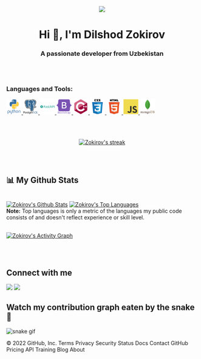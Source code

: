 



<p align="center">
  <img width="45%" height="auto" src="https://media-exp1.licdn.com/dms/image/C4E03AQFkwEitB38QiA/profile-displayphoto-shrink_800_800/0/1651070598753?e=1660780800&v=beta&t=HLNjqG6fLNmrmXmG9FlfXlXH55rkaM5THvuOYXRclvg" />
  </p>
<h1 align="center">Hi 👋, I'm Dilshod Zokirov</h1>
<h3 align="center">A passionate developer from Uzbekistan</h3>

<br>
<br>

<h3 align="left">Languages and Tools:</h3>
<a href="https://getbootstrap.com" target="_blank"> <img src="https://raw.githubusercontent.com/devicons/devicon/master/icons/python/python-original-wordmark.svg" alt="python" width="40" height="40"/> </a>
  <a href="https://getbootstrap.com" target="_blank"> <img src="https://raw.githubusercontent.com/devicons/devicon/master/icons/postgresql/postgresql-original-wordmark.svg" alt="postgresql" height="40"/> </a>
   <a href="https://getbootstrap.com" target="_blank"> <img src="https://raw.githubusercontent.com/devicons/devicon/master/icons/fastapi/fastapi-original-wordmark.svg" alt="fastapi" width="40" height="40"/> </a>
<a href="https://getbootstrap.com" target="_blank"> <img src="https://raw.githubusercontent.com/devicons/devicon/master/icons/bootstrap/bootstrap-plain-wordmark.svg" alt="bootstrap" width="40" height="40"/> </a> <a href="https://www.w3schools.com/cpp/" target="_blank"> <img src="https://raw.githubusercontent.com/devicons/devicon/master/icons/cplusplus/cplusplus-original.svg" alt="cplusplus" width="40" height="40"/> </a> <a href="https://www.w3schools.com/css/" target="_blank"> <img src="https://raw.githubusercontent.com/devicons/devicon/master/icons/css3/css3-original-wordmark.svg" alt="css3" width="40" height="40"/> </a> <a href="https://www.w3.org/html/" target="_blank"> <img src="https://raw.githubusercontent.com/devicons/devicon/master/icons/html5/html5-original-wordmark.svg" alt="html5" width="40" height="40"/> </a> <a href="https://developer.mozilla.org/en-US/docs/Web/JavaScript" target="_blank"> <img src="https://raw.githubusercontent.com/devicons/devicon/master/icons/javascript/javascript-original.svg" alt="javascript" width="40" height="40"/> </a> <a href="https://www.mongodb.com/" target="_blank"> <img src="https://raw.githubusercontent.com/devicons/devicon/master/icons/mongodb/mongodb-original-wordmark.svg" alt="mongodb" width="40" height="40"/> </a> </p>

<br>
<br>
<p align="center">
    <a href="https://github.com/DilshodZokirov/github-readme-streak-stats">
        <img title="🔥 Get streak stats for your profile at git.io/streak-stats" alt="Zokirov's streak" src="https://github-readme-streak-stats.herokuapp.com/?user=DilshodZokirov&theme=black-ice&hide_border=true&stroke=0000&background=060A0CD0"/>
    </a>
</p>


<br>
<br>


## 📊 My Github Stats

  <br/>
    <a href="https://github.com/DilshodZokirov/github-readme-stats"><img alt="Zokirov's Github Stats" src="https://github-readme-stats.vercel.app/api?username=DilshodZokirov&show_icons=true&count_private=true&theme=react&hide_border=true&bg_color=0D1117" /></a>
  <a href="https://github.com/DilshodZokirov/github-readme-stats"><img alt="Zokirov's Top Languages" src="https://github-readme-stats.vercel.app/api/top-langs/?username=DilshodZokirov&langs_count=8&count_private=true&layout=compact&theme=react&hide_border=true&bg_color=0D1117" /></a>
  <br/>
  <b>Note:</b> Top languages is only a metric of the languages my public code consists of and doesn't reflect experience or skill level.


<br/>
<br/>

<a href="https://github.com/DilshodZokirov/github-readme-activity-graph"><img alt="Zokirov's Activity Graph" src="https://activity-graph.herokuapp.com/graph?username=DilshodZokirov&bg_color=0D1117&color=5BCDEC&line=5BCDEC&point=FFFFFF&hide_border=true" /></a>

<br/>
<br/>


## Connect with me
<p align="left">

<a href = "https://www.linkedin.com/in/dilshod-zokirov-97a044239/"><img src="https://img.icons8.com/fluent/48/000000/linkedin.png"/></a>
<a href = "https://www.instagram.com/crazy_coder2001.20.01/"><img src="https://img.icons8.com/fluent/48/000000/instagram-new.png"/></a>


</p>


## Watch my contribution graph eaten by the snake🐍
![snake gif](https://github.com/DilshodZokirov/narayanbavisetti/blob/output/github-contribution-grid-snake.gif)

© 2022 GitHub, Inc.
Terms
Privacy
Security
Status
Docs
Contact GitHub
Pricing
API
Training
Blog
About
